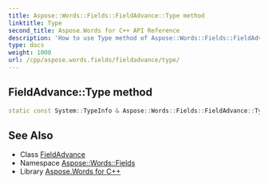 ```yaml
---
title: Aspose::Words::Fields::FieldAdvance::Type method
linktitle: Type
second_title: Aspose.Words for C++ API Reference
description: 'How to use Type method of Aspose::Words::Fields::FieldAdvance class in C++.'
type: docs
weight: 1000
url: /cpp/aspose.words.fields/fieldadvance/type/
---
```

## FieldAdvance::Type method




```cpp
static const System::TypeInfo & Aspose::Words::Fields::FieldAdvance::Type()
```

## See Also

* Class [FieldAdvance](../)
* Namespace [Aspose::Words::Fields](../../)
* Library [Aspose.Words for C++](../../../)
